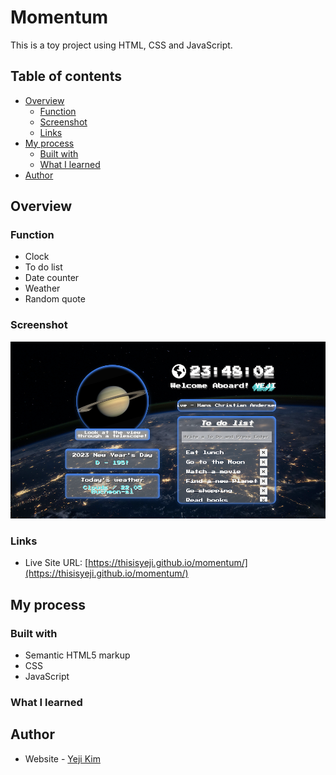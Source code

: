 # Momentum

This is a toy project using HTML, CSS and JavaScript.

## Table of contents

- [Overview](#overview)
  - [Function](#function)
  - [Screenshot](#screenshot)
  - [Links](#links)
- [My process](#my-process)
  - [Built with](#built-with)
  - [What I learned](#what-i-learned)
- [Author](#author)

## Overview

### Function

- Clock
- To do list
- Date counter
- Weather
- Random quote

### Screenshot

![](/imgs/screenshot.png)

### Links

- Live Site URL: [https://thisisyeji.github.io/momentum/](https://thisisyeji.github.io/momentum/)

## My process

### Built with

- Semantic HTML5 markup
- CSS
- JavaScript

### What I learned

## Author

- Website - [Yeji Kim](https://github.com/thisisyeji)
